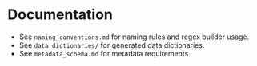 # Documentation

- See `naming_conventions.md` for naming rules and regex builder usage.
- See `data_dictionaries/` for generated data dictionaries.
- See `metadata_schema.md` for metadata requirements.
